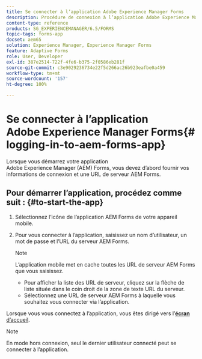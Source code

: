 ```yaml
---
title: Se connecter à l’application Adobe Experience Manager Forms
description: Procédure de connexion à l’application Adobe Experience Manager Forms.
content-type: reference
products: SG_EXPERIENCEMANAGER/6.5/FORMS
topic-tags: forms-app
docset: aem65
solution: Experience Manager, Experience Manager Forms
feature: Adaptive Forms
role: User, Developer
exl-id: 387e2514-722f-4fe6-b375-2f0586eb281f
source-git-commit: c3e9029236734e22f5d266ac26b923eafbe0a459
workflow-type: tm+mt
source-wordcount: '157'
ht-degree: 100%

---
```


# Se connecter à l’application Adobe Experience Manager Forms{#logging-in-to-aem-forms-app}

Lorsque vous démarrez votre application Adobe Experience Manager (AEM) Forms, vous devez d’abord fournir vos informations de connexion et une URL de serveur AEM Forms.

## Pour démarrer l’application, procédez comme suit : {#to-start-the-app}

1. Sélectionnez l’icône de l’application AEM Forms de votre appareil mobile.
1. Pour vous connecter à l’application, saisissez un nom d’utilisateur, un mot de passe et l’URL du serveur AEM Forms.

   >[!NOTE]
   >
   >L’application mobile met en cache toutes les URL de serveur AEM Forms que vous saisissez.
   >
   >    * Pour afficher la liste des URL de serveur, cliquez sur la flèche de liste située dans le coin droit de la zone de texte URL du serveur.
   >    * Sélectionnez une URL de serveur AEM Forms à laquelle vous souhaitez vous connecter via l’application.

Lorsque vous vous connectez à l’application, vous êtes dirigé vers l’[**écran** d’accueil](../../forms/using/home-screen.md).

>[!NOTE]
>
>En mode hors connexion, seul le dernier utilisateur connecté peut se connecter à l’application.
